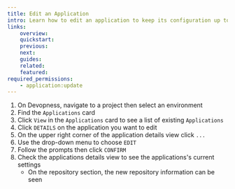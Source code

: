 ```yaml
---
title: Edit an Application
intro: Learn how to edit an application to keep its configuration up to date, specially the settings that define how the application is deployed, such as source provider, repository, dependencies to be installed, directories and the application entrypoint.
links:
    overview:
    quickstart:
    previous:
    next:
    guides:
    related:
    featured:
required_permissions:
    - application:update
---
```


1. On Devopness, navigate to a project then select an environment
1. Find the `Applications` card
1. Click `View` in the `Applications` card to see a list of existing `Applications`
1. Click `DETAILS` on the application you want to edit
1. On the upper right corner of the application details view click `...`
1. Use the drop-down menu to choose `EDIT`
1. Follow the prompts then click `CONFIRM`
1. Check the applications details view to see the applications's current settings
    - On the repository section, the new repository information can be seen

